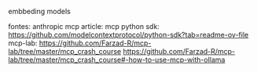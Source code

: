 embbeding models


fontes:
anthropic mcp article:
mcp python sdk: https://github.com/modelcontextprotocol/python-sdk?tab=readme-ov-file
mcp-lab: https://github.com/Farzad-R/mcp-lab/tree/master/mcp_crash_course
https://github.com/Farzad-R/mcp-lab/tree/master/mcp_crash_course#-how-to-use-mcp-with-ollama